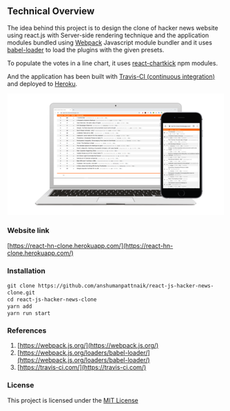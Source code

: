 ## Technical Overview

The idea behind this project is to design the clone of hacker news website using react.js with Server-side rendering technique and the application modules bundled using [Webpack](https://webpack.js.org/) Javascript module bundler and it uses [babel-loader](https://webpack.js.org/loaders/babel-loader/) to load the plugins with the given presets. 

To populate the votes in a line chart, it uses [react-chartkick](https://www.npmjs.com/package/react-chartkick) npm modules.

And the application has been built with [Travis-CI (continuous integration)](https://travis-ci.com/) and deployed to [Heroku](https://react-hn-clone.herokuapp.com/).

<img src="screenshot/thumbnail.png"/>

### Website link
[https://react-hn-clone.herokuapp.com/](https://react-hn-clone.herokuapp.com/)

### Installation
````````````````````````````````````````````````````````````````````````````
git clone https://github.com/anshumanpattnaik/react-js-hacker-news-clone.git
cd react-js-hacker-news-clone
yarn add
yarn run start
````````````````````````````````````````````````````````````````````````````

### References
1. [https://webpack.js.org/](https://webpack.js.org/)
2. [https://webpack.js.org/loaders/babel-loader/](https://webpack.js.org/loaders/babel-loader/)
3. [https://travis-ci.com/](https://travis-ci.com/)

### License
This project is licensed under the [MIT License](LICENSE)
